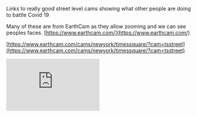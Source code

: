 

Links to really good street level cams showing what other people are doing to battle Covid 19

Many of these are from EarthCam as they allow zooming and we can see peoples faces.
[https://www.earthcam.com/](https://www.earthcam.com/)













[https://www.earthcam.com/cams/newyork/timessquare/?cam=tsstreet](https://www.earthcam.com/cams/newyork/timessquare/?cam=tsstreet)
















        
 <iframe width="250" height="140" src="https://www.youtube.com/embed/KgYr4IKcydE" frameborder="0" allow="autoplay; encrypted-media" allowfullscreen></iframe>





